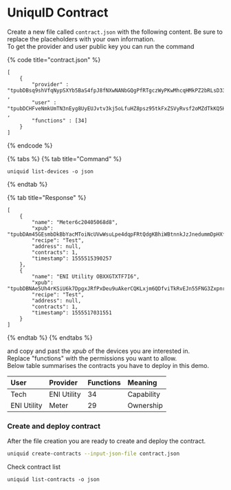 # UniquID Contract

Create a new file called `contract.json` with the following content. Be sure to replace the placeholders with your own information.  
To get the provider and user public key you can run the command

{% code title="contract.json" %}
```text
[
    {
        "provider" : "tpubDBsq9shVfqNypSXYb5BaS4fpJ8fNXwNANbGQgPfRTgczWyPKwMhcqHMkPZ2bRLsD33im6wcgYSpFpPJui5aa7PWAe9LA4B1JmiMa7wZdsUj" ,
        "user" : "tpubDCHFveNmkUmTN3nEyg8UyEUJvtv3kj5oLfuHZ8psz95tkFxZSVyRvsf2oMZdTkKQ5Hp6cphXD9ZeyML1Xgk4JYVRKPGEuPqcLP35JtXBmwJ" ,
        "functions" : [34]
    }
]
```
{% endcode %}

{% tabs %}
{% tab title="Command" %}
```text
uniquid list-devices -o json
```
{% endtab %}

{% tab title="Response" %}
```text
[
    {
        "name": "Meter6c20405068d8",
        "xpub": "tpubDAm45GEsmbDkBbYacMToiNcUVwWsuLpe4dqpFRtQdgKBhiWBtnnkJzJnedummDpHXfXRvvN5qzC468GJfgWxebTGY6pDAXi8C9ARBFyGCZ6",
        "recipe": "Test",
        "address": null,
        "contracts": 1,
        "timestamp": 1555515390257
    },
    {
        "name": "ENI Utility OBXXGTXTF7I6",
        "xpub": "tpubDBNAe5Uh4rKSiU6k7DpgxJRfPxDeu9uAkerCQKLxjm6QDfviTkRvEJn55FNG3ZxpnrvrM3mNn1Vk4bwiasFubi8Ea1cpp2VVCH2e94tMQna",
        "recipe": "Test",
        "address": null,
        "contracts": 1,
        "timestamp": 1555517031551
    }
]
```
{% endtab %}
{% endtabs %}

and copy and past the _xpub_ of the devices you are interested in.   
Replace "functions" with the permissions you want to allow.  
Below table summarises the contracts you have to deploy in this demo.

| User | Provider | Functions | Meaning |
| :--- | :--- | :--- | :--- |
| Tech | ENI Utility | 34 | Capability |
| ENI Utility | Meter | 29 | Ownership |

### Create and deploy contract

After the file creation you are ready to create and deploy the contract.

```bash
uniquid create-contracts --input-json-file contract.json
```

Check contract list

```text
uniquid list-contracts -o json
```

